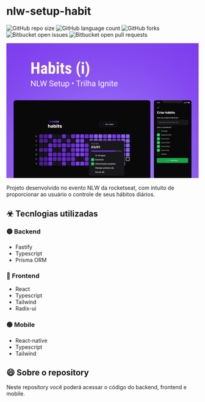 # nlw-setup-habit

<!---Esses são exemplos. Veja https://shields.io para outras pessoas ou para personalizar este conjunto de escudos. Você pode querer incluir dependências, status do projeto e informações de licença aqui--->

![GitHub repo size](https://img.shields.io/github/repo-size/iuricode/README-template?style=for-the-badge)
![GitHub language count](https://img.shields.io/github/languages/count/iuricode/README-template?style=for-the-badge)
![GitHub forks](https://img.shields.io/github/forks/iuricode/README-template?style=for-the-badge)
![Bitbucket open issues](https://img.shields.io/bitbucket/issues/iuricode/README-template?style=for-the-badge)
![Bitbucket open pull requests](https://img.shields.io/bitbucket/pr-raw/iuricode/README-template?style=for-the-badge)

<img src="Cover.png" alt="exemplo imagem">

Projeto desenvolvido no evento NLW da rocketseat, com intuito de proporcionar ao usuário o controle de seus hábitos diários.

## ☣ Tecnlogias utilizadas

### 🟡 Backend
- Fastify
- Typescript
- Prisma ORM

### 🔵 Frontend
- React
- Typescript
- Tailwind
- Radix-ui

### 🟢 Mobile
- React-native
- Typescript
- Tailwind

## 😄 Sobre o repository

Neste repository você poderá acessar o código do backend, frontend e mobile.

